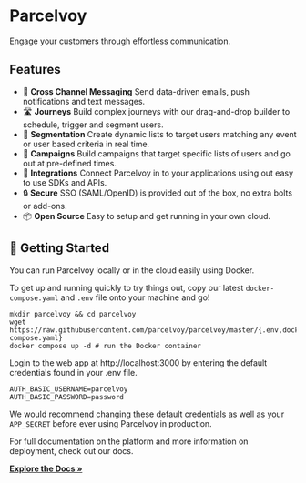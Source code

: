 # Parcelvoy
Engage your customers through effortless communication.

## Features
- 💬 **Cross Channel Messaging** Send data-driven emails, push notifications and text messages.
- 🛣 **Journeys** Build complex journeys with our drag-and-drop builder to schedule, trigger and segment users.
- 👥 **Segmentation** Create dynamic lists to target users matching any event or user based criteria in real time.
- 📣 **Campaigns** Build campaigns that target specific lists of users and go out at pre-defined times.
- 🔗 **Integrations** Connect Parcelvoy in to your applications using out easy to use SDKs and APIs.
- 🔒 **Secure** SSO (SAML/OpenID) is provided out of the box, no extra bolts or add-ons.
- 📦 **Open Source** Easy to setup and get running in your own cloud.

## 🚀 Getting Started

You can run Parcelvoy locally or in the cloud easily using Docker.

To get up and running quickly to try things out, copy our latest `docker-compose.yaml` and `.env` file onto your machine and go!
```
mkdir parcelvoy && cd parcelvoy
wget https://raw.githubusercontent.com/parcelvoy/parcelvoy/master/{.env,docker-compose.yaml}
docker compose up -d # run the Docker container
```

Login to the web app at http://localhost:3000 by entering the default credentials found in your .env file.

```
AUTH_BASIC_USERNAME=parcelvoy
AUTH_BASIC_PASSWORD=password
```

We would recommend changing these default credentials as well as your `APP_SECRET` before ever using Parcelvoy in production.

For full documentation on the platform and more information on deployment, check out our docs.

**[Explore the Docs »](https://docs.parcelvoy.com)**

